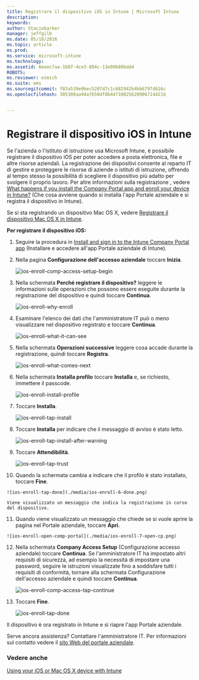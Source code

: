 ```yaml
---
title: Registrare il dispositivo iOS in Intune | Microsoft Intune
description: 
keywords: 
author: Staciebarker
manager: jeffgilb
ms.date: 05/18/2016
ms.topic: article
ms.prod: 
ms.service: microsoft-intune
ms.technology: 
ms.assetid: 6eeec7aa-1b07-4ce3-894c-13e09b89bdd4
ROBOTS: 
ms.reviewer: esmich
ms.suite: ems
ms.sourcegitcommit: f83a539e9bec5207d7c1c682942b4bb6797d616c
ms.openlocfilehash: 305308aa94a7650df8b44710025620906714421b


---
```



# Registrare il dispositivo iOS in Intune

Se l'azienda o l'istituto di istruzione usa Microsoft Intune, è possibile registrare il dispositivo iOS per poter accedere a posta elettronica, file e altre risorse aziendali. La registrazione dei dispositivi consente al reparto IT di gestire e proteggere le risorse di aziende o istituti di istruzione, offrendo al tempo stesso la possibilità di scegliere il dispositivo più adatto per svolgere il proprio lavoro. Per altre informazioni sulla registrazione , vedere [What happens if you install the Company Portal app and enroll your device in Intune?](what-happens-if-you-install-the-company-portal-app-and-enroll-your-device-in-intune-ios.md) (Che cosa avviene quando si installa l'app Portale aziendale e si registra il dispositivo in Intune).

Se si sta registrando un dispositivo Mac OS X, vedere [Registrare il dispositivo Mac OS X in Intune](enroll-your-device-in-intune-mac-os-x.md).



**Per registrare il dispositivo iOS:**

1.  Seguire la procedura in [Install and sign in to the Intune Company Portal app](install-and-sign-in-to-the-intune-company-portal-app-ios.md) (Installare e accedere all'app Portale aziendale di Intune).

2. Nella pagina **Configurazione dell'accesso aziendale** toccare **Inizia**.

    ![ios-enroll-comp-access-setup-begin](./media/ios-enroll-1a-comp-access-setup.png) 

3. Nella schermata **Perché registrare il dispositivo?** leggere le informazioni sulle operazioni che possono essere eseguite durante la registrazione del dispositivo e quindi toccare **Continua**.

    ![ios-enroll-why-enroll](./media/ios-enroll-1b-why-enroll.png) 

4. Esaminare l'elenco dei dati che l'amministratore IT può o meno visualizzare nel dispositivo registrato e toccare **Continua**.

    ![ios-enroll-what-it-can-see](./media/ios-enroll-1c-we-care-privacy.png) 

5.  Nella schermata **Operazioni successive** leggere cosa accade durante la registrazione, quindi toccare **Registra**.

    ![ios-enroll-what-comes-next](./media/ios-enroll-1d-what-comes-next.png) 

6.  Nella schermata **Installa profilo** toccare **Installa** e, se richiesto, immettere il passcode.

    ![ios-enroll-install-profile](./media/ios-enroll-2-mgt-profile-install.png) 
  
7.  Toccare **Installa**.

    ![ios-enroll-tap-install](./media/ios-enroll-3-mgt-profile-install-2.png)    

8.  Toccare **Installa** per indicare che il messaggio di avviso è stato letto.

    ![ios-enroll-tap-install-after-warning](./media/ios-enroll-4-warning.png) 

9.  Toccare **Attendibilità**.

    ![ios-enroll-tap-trust](./media/ios-enroll-5-trust.png) 

10.  Quando la schermata cambia a indicare che il profilo è stato installato, toccare **Fine**.

    ![ios-enroll-tap-done](./media/ios-enroll-6-done.png) 

    Viene visualizzato un messaggio che indica la registrazione in corso del dispositivo.

11.  Quando viene visualizzato un messaggio che chiede se si vuole aprire la pagina nel Portale aziendale, toccare **Apri**.

    ![ios-enroll-open-comp-portal](./media/ios-enroll-7-open-cp.png) 

12. Nella schermata **Company Access Setup** (Configurazione accesso aziendale) toccare **Continua**. Se l'amministratore IT ha impostato altri requisiti di sicurezza, ad esempio la necessità di impostare una password, seguire le istruzioni visualizzate fino a soddisfare tutti i requisiti di conformità, tornare alla schermata Configurazione dell'accesso aziendale e quindi toccare **Continua**.

    ![ios-enroll-comp-access-tap-continue](./media/ios-enroll-8-comp-access-setup-compliance.png) 

13. Toccare **Fine**. 

    ![ios-enroll-tap-done](./media/ios-enroll-9-comp-access-setup-complete.png) 

Il dispositivo è ora registrato in Intune e si riapre l'app Portale aziendale.

Serve ancora assistenza? Contattare l'amministratore IT. Per informazioni sul contatto vedere il [sito Web del portale aziendale](http://portal.manage.microsoft.com).

### Vedere anche
[Using your iOS or Mac OS X device with Intune](using-your-ios-or-mac-os-x-device-with-intune.md)


<!--HONumber=Jun16_HO2-->



